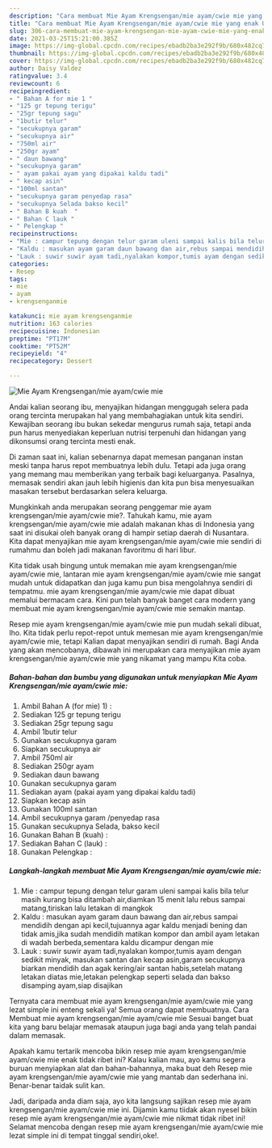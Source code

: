 ```yaml
---
description: "Cara membuat Mie Ayam Krengsengan/mie ayam/cwie mie yang enak Untuk Jualan"
title: "Cara membuat Mie Ayam Krengsengan/mie ayam/cwie mie yang enak Untuk Jualan"
slug: 306-cara-membuat-mie-ayam-krengsengan-mie-ayam-cwie-mie-yang-enak-untuk-jualan
date: 2021-03-25T15:21:00.385Z
image: https://img-global.cpcdn.com/recipes/ebadb2ba3e292f9b/680x482cq70/mie-ayam-krengsenganmie-ayamcwie-mie-foto-resep-utama.jpg
thumbnail: https://img-global.cpcdn.com/recipes/ebadb2ba3e292f9b/680x482cq70/mie-ayam-krengsenganmie-ayamcwie-mie-foto-resep-utama.jpg
cover: https://img-global.cpcdn.com/recipes/ebadb2ba3e292f9b/680x482cq70/mie-ayam-krengsenganmie-ayamcwie-mie-foto-resep-utama.jpg
author: Daisy Valdez
ratingvalue: 3.4
reviewcount: 6
recipeingredient:
- " Bahan A for mie 1 "
- "125 gr tepung terigu"
- "25gr tepung sagu"
- "1butir telur"
- "secukupnya garam"
- "secukupnya air"
- "750ml air"
- "250gr ayam"
- " daun bawang"
- "secukupnya garam"
- " ayam pakai ayam yang dipakai kaldu tadi"
- " kecap asin"
- "100ml santan"
- "secukupnya garam penyedap rasa"
- "secukupnya Selada bakso kecil"
- " Bahan B kuah  "
- " Bahan C lauk "
- " Pelengkap "
recipeinstructions:
- "Mie : campur tepung dengan telur garam uleni sampai kalis bila telur masih kurang bisa ditambah air,diamkan 15 menit lalu rebus sampai matang,tiriskan lalu letakan di mangkok"
- "Kaldu : masukan ayam garam daun bawang dan air,rebus sampai mendidih dengan api kecil,tujuannya agar kaldu menjadi bening dan tidak amis,jika sudah mendidih matikan kompor dan ambil ayam letakan di wadah berbeda,sementara kaldu dicampur dengan mie"
- "Lauk : suwir suwir ayam tadi,nyalakan kompor,tumis ayam dengan sedikit minyak, masukan santan dan kecap asin,garam secukupnya biarkan mendidih dan agak kering/air santan habis,setelah matang letakan diatas mie,letakan pelengkap seperti selada dan bakso disamping ayam,siap disajikan"
categories:
- Resep
tags:
- mie
- ayam
- krengsenganmie

katakunci: mie ayam krengsenganmie 
nutrition: 163 calories
recipecuisine: Indonesian
preptime: "PT17M"
cooktime: "PT52M"
recipeyield: "4"
recipecategory: Dessert

---
```



![Mie Ayam Krengsengan/mie ayam/cwie mie](https://img-global.cpcdn.com/recipes/ebadb2ba3e292f9b/680x482cq70/mie-ayam-krengsenganmie-ayamcwie-mie-foto-resep-utama.jpg)

Andai kalian seorang ibu, menyajikan hidangan menggugah selera pada orang tercinta merupakan hal yang membahagiakan untuk kita sendiri. Kewajiban seorang ibu bukan sekedar mengurus rumah saja, tetapi anda pun harus menyediakan keperluan nutrisi terpenuhi dan hidangan yang dikonsumsi orang tercinta mesti enak.

Di zaman  saat ini, kalian sebenarnya dapat memesan panganan instan meski tanpa harus repot membuatnya lebih dulu. Tetapi ada juga orang yang memang mau memberikan yang terbaik bagi keluarganya. Pasalnya, memasak sendiri akan jauh lebih higienis dan kita pun bisa menyesuaikan masakan tersebut berdasarkan selera keluarga. 



Mungkinkah anda merupakan seorang penggemar mie ayam krengsengan/mie ayam/cwie mie?. Tahukah kamu, mie ayam krengsengan/mie ayam/cwie mie adalah makanan khas di Indonesia yang saat ini disukai oleh banyak orang di hampir setiap daerah di Nusantara. Kita dapat menyajikan mie ayam krengsengan/mie ayam/cwie mie sendiri di rumahmu dan boleh jadi makanan favoritmu di hari libur.

Kita tidak usah bingung untuk memakan mie ayam krengsengan/mie ayam/cwie mie, lantaran mie ayam krengsengan/mie ayam/cwie mie sangat mudah untuk didapatkan dan juga kamu pun bisa mengolahnya sendiri di tempatmu. mie ayam krengsengan/mie ayam/cwie mie dapat dibuat memalui bermacam cara. Kini pun telah banyak banget cara modern yang membuat mie ayam krengsengan/mie ayam/cwie mie semakin mantap.

Resep mie ayam krengsengan/mie ayam/cwie mie pun mudah sekali dibuat, lho. Kita tidak perlu repot-repot untuk memesan mie ayam krengsengan/mie ayam/cwie mie, tetapi Kalian dapat menyajikan sendiri di rumah. Bagi Anda yang akan mencobanya, dibawah ini merupakan cara menyajikan mie ayam krengsengan/mie ayam/cwie mie yang nikamat yang mampu Kita coba.

<!--inarticleads1-->

##### Bahan-bahan dan bumbu yang digunakan untuk menyiapkan Mie Ayam Krengsengan/mie ayam/cwie mie:

1. Ambil  Bahan A (for mie) 1) :
1. Sediakan 125 gr tepung terigu
1. Sediakan 25gr tepung sagu
1. Ambil 1butir telur
1. Gunakan secukupnya garam
1. Siapkan secukupnya air
1. Ambil 750ml air
1. Sediakan 250gr ayam
1. Sediakan  daun bawang
1. Gunakan secukupnya garam
1. Sediakan  ayam (pakai ayam yang dipakai kaldu tadi)
1. Siapkan  kecap asin
1. Gunakan 100ml santan
1. Ambil secukupnya garam /penyedap rasa
1. Gunakan secukupnya Selada, bakso kecil
1. Gunakan  Bahan B (kuah)  :
1. Sediakan  Bahan C (lauk) :
1. Gunakan  Pelengkap :




<!--inarticleads2-->

##### Langkah-langkah membuat Mie Ayam Krengsengan/mie ayam/cwie mie:

1. Mie : campur tepung dengan telur garam uleni sampai kalis bila telur masih kurang bisa ditambah air,diamkan 15 menit lalu rebus sampai matang,tiriskan lalu letakan di mangkok
1. Kaldu : masukan ayam garam daun bawang dan air,rebus sampai mendidih dengan api kecil,tujuannya agar kaldu menjadi bening dan tidak amis,jika sudah mendidih matikan kompor dan ambil ayam letakan di wadah berbeda,sementara kaldu dicampur dengan mie
1. Lauk : suwir suwir ayam tadi,nyalakan kompor,tumis ayam dengan sedikit minyak, masukan santan dan kecap asin,garam secukupnya biarkan mendidih dan agak kering/air santan habis,setelah matang letakan diatas mie,letakan pelengkap seperti selada dan bakso disamping ayam,siap disajikan




Ternyata cara membuat mie ayam krengsengan/mie ayam/cwie mie yang lezat simple ini enteng sekali ya! Semua orang dapat membuatnya. Cara Membuat mie ayam krengsengan/mie ayam/cwie mie Sesuai banget buat kita yang baru belajar memasak ataupun juga bagi anda yang telah pandai dalam memasak.

Apakah kamu tertarik mencoba bikin resep mie ayam krengsengan/mie ayam/cwie mie enak tidak ribet ini? Kalau kalian mau, ayo kamu segera buruan menyiapkan alat dan bahan-bahannya, maka buat deh Resep mie ayam krengsengan/mie ayam/cwie mie yang mantab dan sederhana ini. Benar-benar taidak sulit kan. 

Jadi, daripada anda diam saja, ayo kita langsung sajikan resep mie ayam krengsengan/mie ayam/cwie mie ini. Dijamin kamu tiidak akan nyesel bikin resep mie ayam krengsengan/mie ayam/cwie mie nikmat tidak ribet ini! Selamat mencoba dengan resep mie ayam krengsengan/mie ayam/cwie mie lezat simple ini di tempat tinggal sendiri,oke!.

